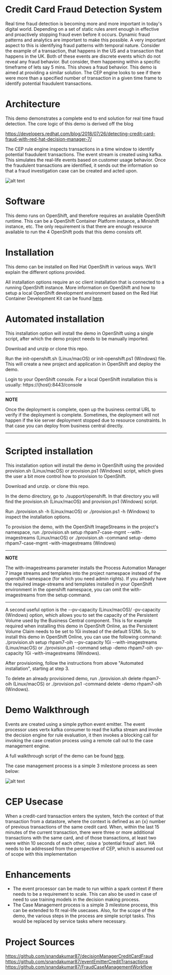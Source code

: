 Credit Card Fraud Detection System
=============================
Real time fraud detection is becoming more and more important in today's digital world. Depending on a set of static rules arent enough in effective and proactively stopping fraud even before it occurs. Dynamic fraud patterns and analytics are important to make this possible. A very important aspect to this is identifying fraud patterns with temporal nature. Consider the example of a transaction, that happens in the US and a transaction that happens in the UK. Both of these events are discrete events which do not reveal any fraud behavior. But consider, them happening within a specific timeframe of lets say 5 mins. This shows a fraud behavior. This demo is aimed at providing a similar solution. The CEP engine looks to see if there were more than a specified number of transaction in a given time frame to identify potential fraudulent transactions.




Architecture
=============================
This demo demonstrates a complete end to end solution for real time fraud detection. The core logic of this demo is derived off the blog 

https://developers.redhat.com/blog/2018/07/26/detecting-credit-card-fraud-with-red-hat-decision-manager-7/

The CEP rule engine inspects transactions in a time window to identify potential fraudulent transactions. The event stream is created using kafka. This simulates the real-life events based on customer usage behavior. Once the fraudulent transactions are identified, it sends out the information so that a fraud investigation case can be created and acted upon. 


![alt text](https://github.com/jbossdemocentral/rhpam7-credit-card-fraud-detection/blob/master/docs/demo-images/demo_arch.png)

Software
=============================

This demo runs on OpenShift, and therefore requires an available OpenShift runtime. This can be a OpenShift Container Platform instance, a Minishift instance, etc. The only requirement is that there are enough resource available to run the 4 OpenShift pods that this demo consists off.


Installation
=============================
This demo can be installed on Red Hat OpenShift in various ways. We'll explain the different options provided.

All installation options require an oc client installation that is connected to a running OpenShift instance. More information on OpenShift and how to setup a local OpenShift development environment based on the Red Hat Container Development Kit can be found [here](https://developers.redhat.com/products/cdk/overview/).

Automated installation
=============================

This installation option will install the demo in OpenShift using a single script, after which the demo project needs to be manually imported.

Download and unzip or clone this repo.

Run the init-openshift.sh (Linux/macOS) or init-openshift.ps1 (Windows) file. This will create a new project and application in OpenShift and deploy the demo.

Login to your OpenShift console. For a local OpenShift installation this is usually: https://{host}:8443/console

---
**NOTE**

Once the deployment is complete, open up the business central URL to verify if the deployment is complete. Sometimes, the deployment will not happen if the kie server deployment stopped due to resource constraints. In that case you can deploy from business central directly.

---


Scripted installation
=============================

This installation option will install the demo in OpenShift using the provided provision.sh (Linux/macOS) or provision.ps1 (Windows) script, which gives the user a bit more control how to provision to OpenShift.

Download and unzip. or clone this repo.

In the demo directory, go to ./support/openshift. In that directory you will find the provision.sh (Linux/macOS) and provision.ps1 (Windows) script.

Run ./provision.sh -h (Linux/macOS) or ./provision.ps1 -h (Windows) to inspect the installation options.

To provision the demo, with the OpenShift ImageStreams in the project's namespace, run ./provision.sh setup rhpam7-case-mgmt --with-imagestreams (Linux/macOS) or ./provision.sh -command setup -demo rhpam7-case-mgmt -with-imagestreams (Windows)

---
**NOTE**

The with-imagestreams parameter installs the Process Automation Manager 7 image streams and templates into the project namespace instead of the openshift namespace (for which you need admin rights). If you already have the required image-streams and templates installed in your OpenShift environment in the openshift namespace, you can omit the with-imagestreams from the setup command.

---


A second useful option is the --pv-capacity (Linux/macOS)/ -pv-capacity (Windows) option, which allows you to set the capacity of the Persistent Volume used by the Business Central component. This is for example required when installing this demo in OpenShift Online, as the Persistent Volume Claim needs to be set to 1Gi instead of the default 512Mi. So, to install this demo in OpenShift Online, you can use the following command: ./provision.sh setup rhpam7-oih --pv-capacity 1Gi --with-imagestreams (Linux/macOS) or ./provision.ps1 -command setup -demo rhpam7-oih -pv-capacity 1Gi -with-imagestreams (Windows).

After provisioning, follow the instructions from above "Automated installation", starting at step 3.

To delete an already provisioned demo, run ./provision.sh delete rhpam7-oih (Linux/macOS) or ./provision.ps1 -command delete -demo rhpam7-oih (Windows).

Demo Walkthrough
=============================

Events are created using a simple python event emitter. The event processor uses vertx kafka consumer to read the kafka stream and invoke the decision engine for rule evaluation, it then invokes a blocking call for invoking the case creation process using a remote call out to the case management engine.

A full walkthrough script of the demo can be found [here](https://docs.google.com/document/d/1GhRoBTIA2CuYmdqXgJxQGcp3HJuZmypUQouuKNcrsWk).

The case management process is a simple 3 milestone process as seen below:


![alt text](https://github.com/jbossdemocentral/rhpam7-credit-card-fraud-detection/blob/master/docs/demo-images/case_mgmt.png)

CEP Usecase
=============================
When a credit-card transaction enters the system, fetch the context of that transaction from a datastore, where the context is defined as an {x} number of previous transactions of the same credit card. When, within the last 15 minutes of the current transaction, there were three or more additional transactions with the same card, and of those transactions, at least two were within 10 seconds of each other, raise a ‘potential fraud’ alert.
HA needs to be addressed from the perspective of CEP, which is assumed out of scope with this implementation

Enhancements
=============================

- The event processor can be made to run within a spark context if there needs to be a requirement to scale. This can also be used in case of need to use training models in the decision making process.
- The Case Management process is a simple 3 milestone process, this can be extended to fit real-life usecases. Also, for the scope of the demo, the various steps in the process are simple script tasks. This would be replaced by service tasks where necessary.

Project Sources
=============================
https://github.com/snandakumar87/decisionManagerCreditCardFraud
https://github.com/snandakumar87/eventEmitterCreditTransactions
https://github.com/snandakumar87/FraudCaseManagementWorkflow


